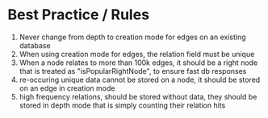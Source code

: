 # Best Practice / Rules

1. Never change from depth to creation mode for edges on an existing database
2. When using creation mode for edges, the relation field must be unique
3. When a node relates to more than 100k edges, it should be a right node that is treated as "isPopularRightNode",
to ensure fast db responses
4. re-occuring unique data cannot be stored on a node, it should be stored on an edge in creation mode
5. high frequency relations, should be stored without data, they should be stored in depth mode that is simply counting
their relation hits
